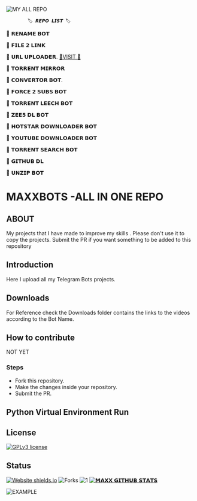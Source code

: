 

![MY ALL REPO](https://telegra.ph/file/bd0ac21d16a564796ecf4.png)


            🏷️ 𝙍𝙀𝙋𝙊 𝙇𝙄𝙎𝙏 🏷️

🔷 𝗥𝗘𝗡𝗔𝗠𝗘 𝗕𝗢𝗧

🔷 𝗙𝗜𝗟𝗘 𝟮 𝗟𝗜𝗡𝗞

🔷 𝗨𝗥𝗟 𝗨𝗣𝗟𝗢𝗔𝗗𝗘𝗥. [🔸VISIT 🔸](https://github.com/MaxxRepoHub/MAXX_ALL_REPO)

🔷 𝗧𝗢𝗥𝗥𝗘𝗡𝗧 𝗠𝗜𝗥𝗥𝗢𝗥

🔷 𝗖𝗢𝗡𝗩𝗘𝗥𝗧𝗢𝗥 𝗕𝗢𝗧.

🔷 𝗙𝗢𝗥𝗖𝗘 𝟮 𝗦𝗨𝗕𝗦 𝗕𝗢𝗧

🔷 𝗧𝗢𝗥𝗥𝗘𝗡𝗧 𝗟𝗘𝗘𝗖𝗛 𝗕𝗢𝗧

🔷 𝗭𝗘𝗘𝟱 𝗗𝗟 𝗕𝗢𝗧

🔷 𝗛𝗢𝗧𝗦𝗧𝗔𝗥 𝗗𝗢𝗪𝗡𝗟𝗢𝗔𝗗𝗘𝗥 𝗕𝗢𝗧

🔷 𝗬𝗢𝗨𝗧𝗨𝗕𝗘 𝗗𝗢𝗪𝗡𝗟𝗢𝗔𝗗𝗘𝗥 𝗕𝗢𝗧

🔷 𝗧𝗢𝗥𝗥𝗘𝗡𝗧 𝗦𝗘𝗔𝗥𝗖𝗛 𝗕𝗢𝗧

🔷 𝗚𝗜𝗧𝗛𝗨𝗕 𝗗𝗟

🔷 𝗨𝗡𝗭𝗜𝗣 𝗕𝗢𝗧

# MAXXBOTS -ALL IN ONE REPO

## ABOUT
My projects that I have made to improve my skills . Please don't use it to copy the projects. Submit the PR if you want something to be added to this repository
## Introduction

Here I upload all my Telegram Bots projects.

## Downloads

For Reference check the Downloads folder contains the links to the videos according to the Bot Name.

## How to contribute

NOT YET 

### Steps

- Fork this repository.
- Make the changes inside your repository.
- Submit the PR.

## Python Virtual Environment Run

## License
[![GPLv3 license](https://img.shields.io/badge/License-GPLv3-blue.svg)](https://github.com/maxxrider/maxxrider)

## Status
[![Website shields.io](https://img.shields.io/website-up-down-green-red/http/shields.io.svg)](https://github.com/MaxxRider/MaxxRider)
![Forks](https://img.shields.io/github/forks/MaxxRider/Max-Torrent-Leech-V2)
![1](https://github-readme-stats.vercel.app/api/top-langs/?username=MaxxRider&theme=blue-green)
[![𝗠𝗔𝗫𝗫 𝗚𝗜𝗧𝗛𝗨𝗕 𝗦𝗧𝗔𝗧𝗦](https://github-readme-stats.vercel.app/api?username=MaxxRider&theme=blue-green)](https://github.com/MaxxRider/MaxxRider)

![EXAMPLE](https://telegra.ph/file/d68af4563db6550749457.png)
